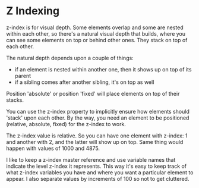 
# Z Indexing

z-index is for visual depth. Some elements overlap and some are nested within each other, so there's a natural visual depth that builds, where you can see some elements on top or behind other ones. They stack on top of each other.

The natural depth depends upon a couple of things:

* if an element is nested within another one, then it shows up on top of its parent
* if a sibling comes after another sibling, it's on top as well

Position 'absolute' or position 'fixed' will place elements on top of their stacks.

You can use the z-index property to implicitly ensure how elements should 'stack' upon each other. By the way, you need an element to be positioned (relative, absolute, fixed) for the z-index to work.

The z-index value is relative. So you can have one element with z-index: 1 and another with 2, and the latter will show up on top. Same thing would happen with values of 1000 and 4875.

I like to keep a z-index master reference and use variable names that indicate the level z-index it represents. This way it's easy to keep track of what z-index variables you have and where you want a particular element to appear. I also separate values by increments of 100 so not to get cluttered.
